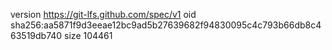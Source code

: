 version https://git-lfs.github.com/spec/v1
oid sha256:aa5871f9d3eeae12bc9ad5b27639682f94830095c4c793b66db8c463519db740
size 104461
